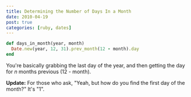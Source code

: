 ```yaml
---
title: Determining the Number of Days In a Month
date: 2010-04-19
post: true
categories: [ruby, dates]
---
```


``` ruby
def days_in_month(year, month)
  Date.new(year, 12, 31).prev_month(12 - month).day
end
```

You're basically grabbing the last day of the year, and then getting the day for *n* months previous (12 - month).

**Update:** For those who ask, "Yeah, but how do you find the first day of the month?" It's "1".
